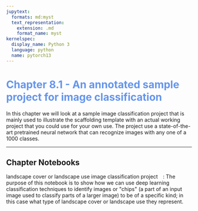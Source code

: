 ```yaml
---
jupytext:
  formats: md:myst
  text_representation:
    extension: .md
    format_name: myst
kernelspec:
  display_name: Python 3
  language: python
  name: pytorch13
---
```

# <span style="color:cornflowerblue;">Chapter 8.1 - An annotated sample project for image classification </span>

In this chapter we will look at a sample image classification project that is mainly used to illustrate the scaffolding template with an actual working project that you could use for your own use. The project use a state-of-the-art pretrained neural network that can recognize images with any one of a 1000 classes. 

---
## Chapter Notebooks


landscape cover or landscape use image classification project  [<i class="fa-solid fa-arrow-circle-right" style="margin-left:10px;color:teal;"></i>](notebooks/chpt_8/001-image-classification)
: The purpose of this notebook is to show how we can use deep learning classification techniques to identify images or "chips" (a part of an input image used to classify parts of a larger image) to be of a specific kind; in this case what type of landscape cover or landscape use they represent.
